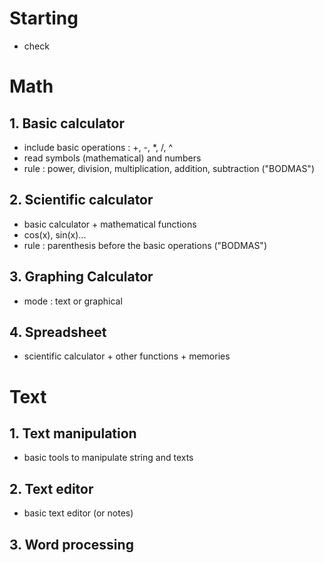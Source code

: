# Starting
- check 

# Math  

## 1. Basic calculator  
- include basic operations : \+, \-, \*, \/, \^  
- read symbols (mathematical) and numbers  
- rule : power, division, multiplication, addition, subtraction ("BODMAS")
  
## 2. Scientific calculator  
- basic calculator + mathematical functions  
- cos(x), sin(x)...
- rule : parenthesis before the basic operations ("BODMAS")
  
## 3. Graphing Calculator
- mode : text or graphical

## 4. Spreadsheet
- scientific calculator + other functions + memories 
  
  
# Text 

## 1. Text manipulation
- basic tools to manipulate string and texts

## 2. Text editor
- basic text editor (or notes)

## 3. Word processing
